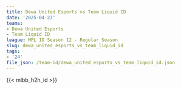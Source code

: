 ```yaml
---
title: Dewa United Esports vs Team Liquid ID
date: '2025-04-27'
teams:
- Dewa United Esports
- Team Liquid ID
league: MPL ID Season 12 - Regular Season
slug: dewa_united_esports_vs_team_liquid_id
tags:
- '24'
file_json: /team-id/dewa_united_esports_vs_team_liquid_id.json
---
```


{{< mlbb_h2h_id >}}

